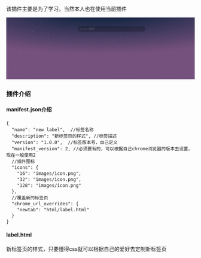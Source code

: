 该插件主要是为了学习，当然本人也在使用当前插件

![新标签页的样式](assert/images/image-20210127110505931.png)

### 插件介绍



####  manifest.json介绍

```
{
  "name": "new label",  //标签名称
  "description": "新标签页的样式", //标签描述
  "version": "1.0.0",  //标签版本号，自己定义
  "manifest_version": 2, //必须要有的，可以根据自己chrome浏览器的版本去设置，现在一般使用2
  //插件图标
  "icons": {
    "16": "images/icon.png",
    "32": "images/icon.png",
    "128": "images/icon.png"
  },
  //覆盖新的标签页
  "chrome_url_overrides": {
    "newtab": "html/label.html"
  }
}
```

#### label.html

新标签页的样式，只要懂得css就可以根据自己的爱好去定制新标签页